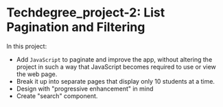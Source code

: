 # Techdegree_project-2: List Pagination and Filtering
In this project:
*  Add `JavaScript` to paginate and improve the app, without altering the project in such a way that JavaScript becomes required to use or view the web page.
*  Break it up into separate pages that display only 10 students at a time.
* Design with "progressive enhancement" in mind
* Create "search" component.
